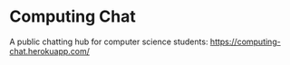 # Computing Chat
A public chatting hub for computer science students: https://computing-chat.herokuapp.com/ 
